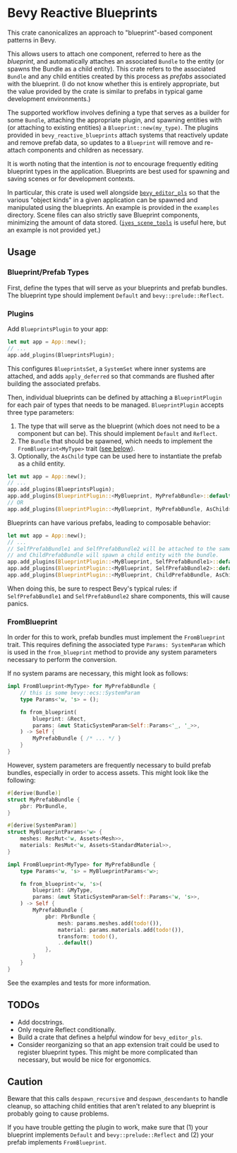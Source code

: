 # Bevy Reactive Blueprints

This crate canonicalizes an approach to "blueprint"-based component patterns in Bevy.

This allows users to attach one component, referred to here as the _blueprint_, and automatically attaches an associated `Bundle` to the entity (or spawns the Bundle as a child entity). This crate refers to the associated `Bundle` and any child entities created by this process as _prefabs_ associated with the blueprint. (I do not know whether this is entirely appropriate, but the value provided by the crate is similar to prefabs in typical game development environments.)

The supported workflow involves defining a type that serves as a builder for some `Bundle`, attaching the appropriate plugin, and spawning entities with (or attaching to existing entities) a `Blueprint::new(my_type)`. The plugins provided in `bevy_reactive_blueprints` attach systems that reactively update and remove prefab data, so updates to a `Blueprint` will remove and re-attach components and children as necessary.

It is worth noting that the intention is _not_ to encourage frequently editing blueprint types in the application. Blueprints are best used for spawning and saving scenes or for development contexts.

In particular, this crate is used well alongside [`bevy_editor_pls`](https://github.com/jakobhellermann/bevy_editor_pls) so that the various "object kinds" in a given application can be spawned and manipulated using the blueprints. An example is provided in the `examples` directory. Scene files can also strictly save Blueprint components, minimizing the amount of data stored. ([`iyes_scene_tools`](https://github.com/IyesGames/iyes_scene_tools) is useful here, but an example is not provided yet.)

## Usage

### Blueprint/Prefab Types

First, define the types that will serve as your blueprints and prefab bundles. The blueprint type should implement `Default` and `bevy::prelude::Reflect`.

### Plugins

Add `BlueprintsPlugin` to your app:

```rust
let mut app = App::new();
// ...
app.add_plugins(BlueprintsPlugin);
```

This configures `BlueprintsSet`, a `SystemSet` where inner systems are attached, and adds `apply_deferred` so that commands are flushed after building the associated prefabs.

Then, individual blueprints can be defined by attaching a `BlueprintPlugin` for each pair of types that needs to be managed. `BlueprintPlugin` accepts three type parameters:

1. The type that will serve as the blueprint (which does not need to be a component but can be). This should implement `Default` and `Reflect`.
2. The `Bundle` that should be spawned, which needs to implement the `FromBlueprint<MyType>` trait ([see below](#fromblueprint)).
3. Optionally, the `AsChild` type can be used here to instantiate the prefab as a child entity.

```rust
let mut app = App::new();
// ...
app.add_plugins(BlueprintsPlugin);
app.add_plugins(BlueprintPlugin::<MyBlueprint, MyPrefabBundle>::default());
// OR
app.add_plugins(BlueprintPlugin::<MyBlueprint, MyPrefabBundle, AsChild>::default());
```

Blueprints can have various prefabs, leading to composable behavior:

```rust
let mut app = App::new();
// ...
// SelfPrefabBundle1 and SelfPrefabBundle2 will be attached to the same entity,
// and ChildPrefabBundle will spawn a child entity with the bundle.
app.add_plugins(BlueprintPlugin::<MyBlueprint, SelfPrefabBundle1>::default());
app.add_plugins(BlueprintPlugin::<MyBlueprint, SelfPrefabBundle2>::default());
app.add_plugins(BlueprintPlugin::<MyBlueprint, ChildPrefabBundle, AsChild>::default());
```

When doing this, be sure to respect Bevy's typical rules: if `SelfPrefabBundle1` and `SelfPrefabBundle2` share components, this will cause panics.

### FromBlueprint

In order for this to work, prefab bundles must implement the `FromBlueprint` trait. This requires defining the associated type `Params: SystemParam` which is used in the `from_blueprint` method to provide any system parameters necessary to perform the conversion.

If no system params are necessary, this might look as follows:

```rust
impl FromBlueprint<MyType> for MyPrefabBundle {
    // this is some bevy::ecs::SystemParam
    type Params<'w, 's> = ();

    fn from_blueprint(
        blueprint: &Rect,
        params: &mut StaticSystemParam<Self::Params<'_, '_>>,
    ) -> Self {
        MyPrefabBundle { /* ... */ }
    }
}
```

However, system parameters are frequently necessary to build prefab bundles, especially in order to access assets. This might look like the following:

```rust
#[derive(Bundle)]
struct MyPrefabBundle {
    pbr: PbrBundle,
}

#[derive(SystemParam)]
struct MyBlueprintParams<'w> {
    meshes: ResMut<'w, Assets<Mesh>>,
    materials: ResMut<'w, Assets<StandardMaterial>>,
}

impl FromBlueprint<MyType> for MyPrefabBundle {
    type Params<'w, 's> = MyBlueprintParams<'w>;

    fn from_blueprint<'w, 's>(
        blueprint: &MyType,
        params: &mut StaticSystemParam<Self::Params<'w, 's>>,
    ) -> Self {
        MyPrefabBundle {
            pbr: PbrBundle {
                mesh: params.meshes.add(todo!()),
                material: params.materials.add(todo!()),
                transform: todo!(),
                ..default()
            },
        }
    }
}
```

See the examples and tests for more information.

## TODOs

- Add docstrings.
- Only require Reflect conditionally.
- Build a crate that defines a helpful window for `bevy_editor_pls`.
- Consider reorganizing so that an app extension trait could be used to register blueprint types. This might be more complicated than necessary, but would be nice for ergonomics.

## Caution

Beware that this calls `despawn_recursive` and `despawn_descendants` to handle cleanup, so attaching child entities that aren't related to any blueprint is probably going to cause problems.

If you have trouble getting the plugin to work, make sure that (1) your blueprint implements `Default` and `bevy::prelude::Reflect` and (2) your prefab implements `FromBlueprint`.
